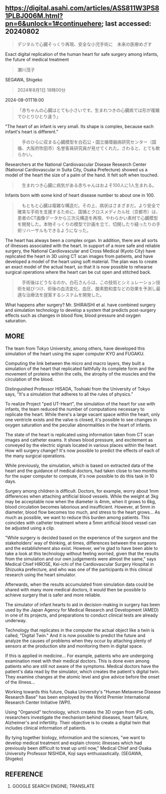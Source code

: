 ## https://digital.asahi.com/articles/ASS811W3PS81PLBJ006M.html?pn=6&unlock=1#continuehere; last accessed: 20240802

> デジタルで心臓そっくり再現、安全な小児手術に　未来の医療めざす

Exact digital replication of the human heart for safe surgery among infants, the future of medical treatment

> 瀬川茂子

SEGAWA, Shigeko

> 2024年8月1日 18時00分

2024-08-01T18:00

> 「赤ちゃんの心臓はとても小さいです。生まれつきの心臓病では形が複雑でひとりひとり違う」

"The heart of an infant is very small. Its shape is complex, because each infant's heart is different." 

>　手のひらに収まる心臓模型を白石公・国立循環器病研究センター（国循、大阪府吹田市）名誉客員研究員が見せてくれた。さわると、とても軟らかい。

Researchers at the National Cardiovascular Disease Research Center (National Cardiovascular in Suita City, Osaka Prefecture) showed us a model of the heart the size of a palm of the hand. It felt soft when touched.

>　生まれつき心臓に病気がある赤ちゃんはおよそ100人に1人生まれる。

Infants born with some kind of heart disease number to about one in 100.

>　もともと心臓は複雑な構造だ。その上、病状はさまざまだ。より安全で確実な手術を支援するために、国循とクロスメディカル社（京都市）は、患者のCT画像データから三次元構造を再現、やわらかい素材で心臓模型を開発した。本物そっくりの模型で計画を立て、切開したり縫ったりの手術リハーサルもできるようになった。

The heart has always been a complex organ. In addition, there are all sorts of illnesses associated with the heart. In support of a more safe and reliable surgery, the National Cardiovascular and Cross Medical (Kyoto City) have replicated the heart in 3D using CT scan images from patients, and have developed a model of the heart using soft material. The plan was to create an exact model of the actual heart, so that it is now possible to rehearse surgical operations where the heart can be cut open and stitched back.

>　手術後はどうなるのか。白石さんらは、この技術とシミュレーション技術を結びつけ、術後の血流変化、血圧、酸素飽和度などの効果を予測し最適な治療法を提案するシステムを開発した。

What happens after surgery? Mr. SHIRAISHI et al. have combined surgery and simulation technology to develop a system that predicts post-surgery effects such as changes in blood flow, blood pressure and oxygen saturation. 

## MORE

The team from Tokyo University, among others, have developed this simulation of the heart using the super computer KYO and FUGAKU.

Computing the link between the micro and macro layers, they built a simulation of the heart that replicated faithfully its complete form and the movement of proteins within the cells, the atrophy of the muscles and the circulation of the blood.

Distinguished Professor HISADA, Toshiaki from the University of Tokyo says, "It's a simulation that adheres to all the rules of physics."

To realize Project "ped UT-Heart", the simulation of the heart for use with infants, the team reduced the number of computations necessary to replicate the heart. While there's a large vacant space within the heart, only one ventricle exists and the valve is closed, it's possible to see changes in oxygen saturation and the peculiar abnormalities in the heart of infants.

The state of the heart is replicated using information taken from CT scan images and catheter exams. It shows blood pressure, and excitement as conveyed by the electric signals located in various places within the heart. How will surgery change? It's now possible to predict the effects of each of the many surgical operations.

While previously, the simulation, which is based on extracted data of the heart and the guidance of medical doctors, had taken close to two months for the super computer to compute, it's now possible to do this task in 10 days.

Surgery among children is difficult. Doctors, for example, worry about 1mm differences when attaching artificial blood vessels. While the weight at 3kg may be acceptable now when the diameter is 4mm, when it grows to 6kg, blood circulation becomes laborious and insufficient. However, at 5mm in diameter, blood flow becomes too much, and stress to the heart grows... As much as possible, we want to reduce this burden among patients. This coincides with catheter treatment where a 5mm artificial blood vessel can be adjusted using a clip.

"While surgery is decided based on the experience of the surgeon and the stakeholders' way of thinking, at times, differences between the surgeons and the establishment also exist. However, we're glad to have been able to take a look at this technology without feeling worried, given that the results from the simulation and our own judgements were almost the same," says Medical Chief HIROSE, Kei-ichi of the Cardiovascular Surgery Hospital in Shizuoka prefecture, and who was one of the participants in this clinical research using the heart simulator.

Afterwards, when the results accumulated from simulation data could be shared with many more medical doctors, it would then be possible to achieve surgery that is safer and more reliable.

The simulator of infant hearts to aid in decision-making in surgery has been used by the Japan Agency for Medical Research and Development (AMED) in one of its projects, and preparations to conduct clinical tests are already underway.

Technology that replicates in the computer the actual object like a twin is called, "Digital Twin." And it is now possible to predict the future and analyze the causes of problems when they occur by attaching plenty of sensors at the production site and monitoring them in digital space.

If this is applied in medicine... For example, patients who are undergoing examination meet with their medical doctors. This is done even among patients who are still not aware of the symptoms. Medical doctors have the patient's data read by the simulator, which creates the patient's digital twin. They examine changes at the atomic level and give advice before the onset of the illness... 

Working towards this future, Osaka University's "Human Metaverse Disease Research Base" has been employed by the World Premier International Research Center Initiative (WPI).

Using "Organoid" technology, which creates the 3D organ from iPS cells, researchers investigate the mechanism behind diseases, heart failure, Alzheimer's and infertility. Their objective is to create a digital twin that includes clinical information of patients.

By tying together biology, information and the sciences, "we want to develop medical treatment and explain chronic illnesses which had previously been difficult to treat up until now," Medical Chief and Osaka University Professor NISHIDA, Koji says enthusiastically. (SEGAWA, Shigeko)

## REFERENCE

1) GOOGLE SEARCH ENGINE; TRANSLATE
